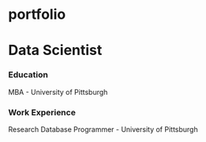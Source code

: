 # portfolio

# Data Scientist

### Education
MBA - University of Pittsburgh

### Work Experience
Research Database Programmer - University of Pittsburgh
